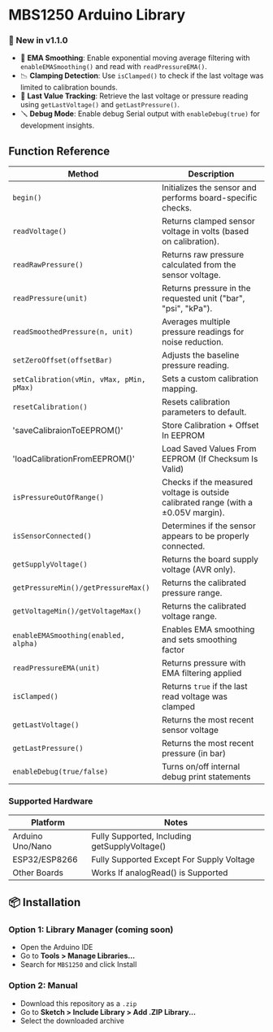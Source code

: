 # MBS1250 Arduino Library

### 🔄 New in v1.1.0

- 🔁 **EMA Smoothing**: Enable exponential moving average filtering with `enableEMASmoothing()` and read with `readPressureEMA()`.
- 📉 **Clamping Detection**: Use `isClamped()` to check if the last voltage was limited to calibration bounds.
- 🧾 **Last Value Tracking**: Retrieve the last voltage or pressure reading using `getLastVoltage()` and `getLastPressure()`.
- 🪛 **Debug Mode**: Enable debug Serial output with `enableDebug(true)` for development insights.

## Function Reference

| Method                            | Description                                                     |
|-----------------------------------|-----------------------------------------------------------------|
| `begin()`                         | Initializes the sensor and performs board-specific checks.      |
| `readVoltage()`                   | Returns clamped sensor voltage in volts (based on calibration). |
| `readRawPressure()`               | Returns raw pressure calculated from the sensor voltage.        |
| `readPressure(unit)`              | Returns pressure in the requested unit ("bar", "psi", "kPa").   |
| `readSmoothedPressure(n, unit)`   | Averages multiple pressure readings for noise reduction.        |
| `setZeroOffset(offsetBar)`        | Adjusts the baseline pressure reading.                          |
| `setCalibration(vMin, vMax, pMin, pMax)` | Sets a custom calibration mapping.                       |
| `resetCalibration()`              | Resets calibration parameters to default.                       |
| 'saveCalibraionToEEPROM()' 		| Store Calibration + Offset In EEPROM							  |
| 'loadCalibrationFromEEPROM()'     | Load Saved Values From EEPROM (If Checksum Is Valid)			  |
| `isPressureOutOfRange()`          | Checks if the measured voltage is outside calibrated range (with a ±0.05V margin). |
| `isSensorConnected()`             | Determines if the sensor appears to be properly connected.      |
| `getSupplyVoltage()`              | Returns the board supply voltage (AVR only).                    |
| `getPressureMin()/getPressureMax()` | Returns the calibrated pressure range.                        |
| `getVoltageMin()/getVoltageMax()`   | Returns the calibrated voltage range.                         |
| `enableEMASmoothing(enabled, alpha)` | Enables EMA smoothing and sets smoothing factor     		  |
| `readPressureEMA(unit)`              | Returns pressure with EMA filtering applied          		  |
| `isClamped()`                        | Returns `true` if the last read voltage was clamped  		  |
| `getLastVoltage()`                  | Returns the most recent sensor voltage               		  |
| `getLastPressure()`                 | Returns the most recent pressure (in bar)            		  |
| `enableDebug(true/false)`           | Turns on/off internal debug print statements         		  |

### Supported Hardware

| Platform							| Notes
|-----------------------------------|-----------------------------------------------------------------
| Arduino Uno/Nano					| Fully Supported, Including getSupplyVoltage()
| ESP32/ESP8266						| Fully Supported Except For Supply Voltage
| Other Boards						| Works If analogRead() is Supported


## 📦 Installation

### Option 1: Library Manager (coming soon)
- Open the Arduino IDE
- Go to **Tools > Manage Libraries...**
- Search for `MBS1250` and click Install

### Option 2: Manual
- Download this repository as a `.zip`
- Go to **Sketch > Include Library > Add .ZIP Library...**
- Select the downloaded archive

